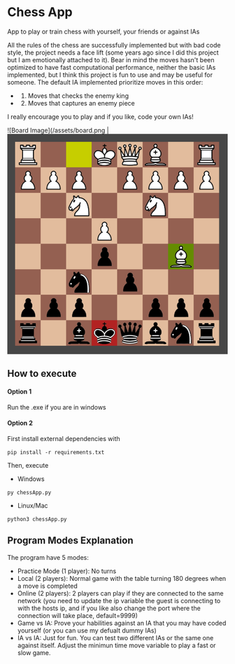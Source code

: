 # Chess App

App to play or train chess with yourself, your friends or against IAs

All the rules of the chess are successfully implemented but with bad code style, the project needs a face lift (some years ago since I did this project but I am emotionally attached to it). Bear in mind the moves hasn't been optimized to have fast computational performance, neither the basic IAs implemented, but I think this project is fun to use and may be useful for someone. The default IA implemented prioritize moves in this order:
- 1. Moves that checks the enemy king
- 2. Moves that captures an enemy piece

I really encourage you to play and if you like, code your own IAs!

![Board Image](/assets/board.png | ![Check Image](/assets/check.png) 

## How to execute

#### Option 1
Run the .exe if you are in windows
#### Option 2
First install external dependencies with
```
pip install -r requirements.txt
```
Then, execute
- Windows
```
py chessApp.py
```
- Linux/Mac
```
python3 chessApp.py
```
## Program Modes Explanation

The program have 5 modes:

- Practice Mode (1 player): No turns
- Local (2 players): Normal game with the table turning 180 degrees when a move is completed
- Online (2 players): 2 players can play if they are connected to the same network (you need to update the ip variable the guest is connecting to with the hosts ip, and if you like also change the port where the connection will take place, default=9999)
- Game vs IA: Prove your habilities against an IA that you may have coded yourself (or you can use my defualt dummy IAs)
- IA vs IA: Just for fun. You can test two different IAs or the same one against itself. Adjust the minimun time move variable to play a fast or slow game.



